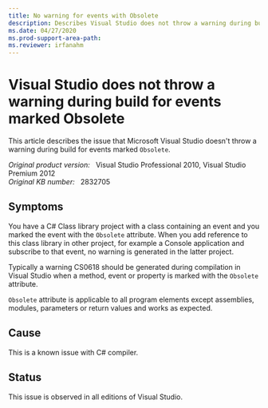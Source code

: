 ```yaml
---
title: No warning for events with Obsolete
description: Describes Visual Studio does not throw a warning during build for events marked Obsolete.
ms.date: 04/27/2020
ms.prod-support-area-path: 
ms.reviewer: irfanahm
---
```

# Visual Studio does not throw a warning during build for events marked Obsolete

This article describes the issue that Microsoft Visual Studio doesn't throw a warning during build for events marked `Obsolete`.

_Original product version:_ &nbsp; Visual Studio Professional 2010, Visual Studio Premium 2012  
_Original KB number:_ &nbsp; 2832705

## Symptoms  

You have a C# Class library project with a class containing an event and you marked the event with the `Obsolete` attribute. When you add reference to this class library in other project, for example a Console application and subscribe to that event, no warning is generated in the latter project.

Typically a warning CS0618 should be generated during compilation in Visual Studio when a method, event or property is marked with the `Obsolete` attribute.

`Obsolete` attribute is applicable to all program elements except assemblies, modules, parameters or return values and works as expected.

## Cause  

This is a known issue with C# compiler.

## Status

This issue is observed in all editions of Visual Studio.
